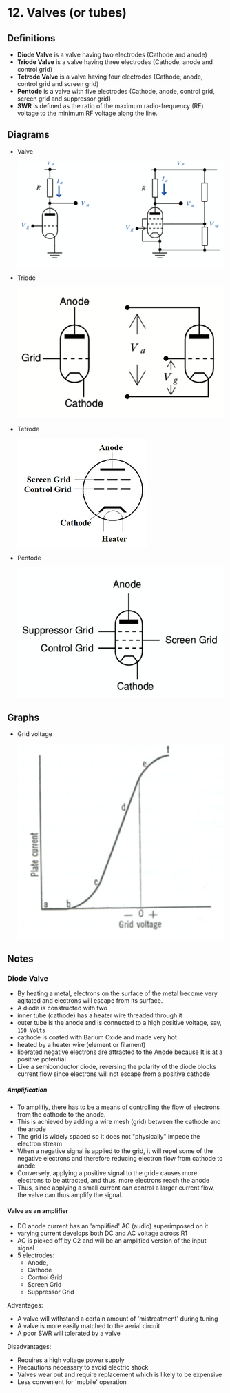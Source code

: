 # 12. Valves (or tubes)

## Definitions

- **Diode Valve** is a valve having two electrodes (Cathode and anode)
- **Triode Valve** is a valve having three electrodes (Cathode, anode and control grid)
- **Tetrode Valve** is a valve having four electrodes (Cathode, anode, control grid and screen grid)
- **Pentode** is a valve with five electrodes (Cathode, anode, control grid, screen grid and suppressor grid)
- **SWR** is defined as the ratio of the maximum radio-frequency (RF) voltage to the minimum RF voltage along the line. 

## Diagrams

- Valve

  ![](img/valve.png)
- Triode

  ![](img/triode.png)
  
- Tetrode

  ![](img/tetrode.jpg)
  
- Pentode

  ![](img/pentode.png)

## Graphs

- Grid voltage

  ![](img/grid-voltage.png)

## Notes

### Diode Valve

- By heating a metal, electrons on the surface of the metal become very agitated and electrons will escape from its surface.
- A diode is constructed with two
- inner tube (cathode) has a heater wire threaded through it
- outer tube is the anode and is connected to a high positive voltage, say, `150 Volts`
- cathode is coated with Barium Oxide and made very hot
- heated by a heater wire (element or filament)
- liberated negative electrons are attracted to the Anode because It is at a positive potential
- Like a semiconductor diode, reversing the polarity of the diode blocks current flow since electrons will not escape from a positive cathode

##### Amplification

- To amplifiy, there has to be a means of controlling the flow of electrons from the cathode to the anode.
- This is achieved by adding a wire mesh (grid) between the cathode and the anode
- The grid is widely spaced so it does not "physically" impede the electron stream
- When a negative signal is applied to the grid, it will repel some of the negative electrons and therefore reducing electron flow from cathode to anode.
- Conversely, applying a positive signal to the gride causes more electrons to be attracted, and thus, more electrons reach the anode
- Thus, since applying a small current can control a larger current flow, the valve can thus amplify the signal.

#### Valve as an amplifier

- DC anode current has an 'amplified' AC (audio) superimposed on it
- varying current develops both DC and AC voltage across R1
- AC is picked off by C2 and will be an amplified version of the input signal
- 5 electrodes:
  - Anode,
  - Cathode
  - Control Grid
  - Screen Grid
  - Suppressor Grid

Advantages:

- A valve will withstand a certain amount of 'mistreatment' during tuning
- A valve is more easily matched to the aerial circuit
- A poor SWR will tolerated by a valve

Disadvantages:

- Requires a high voltage power supply
- Precautions necessary to avoid electric shock
- Valves wear out and require replacement which is likely to be expensive
- Less convenient for 'mobile' operation
